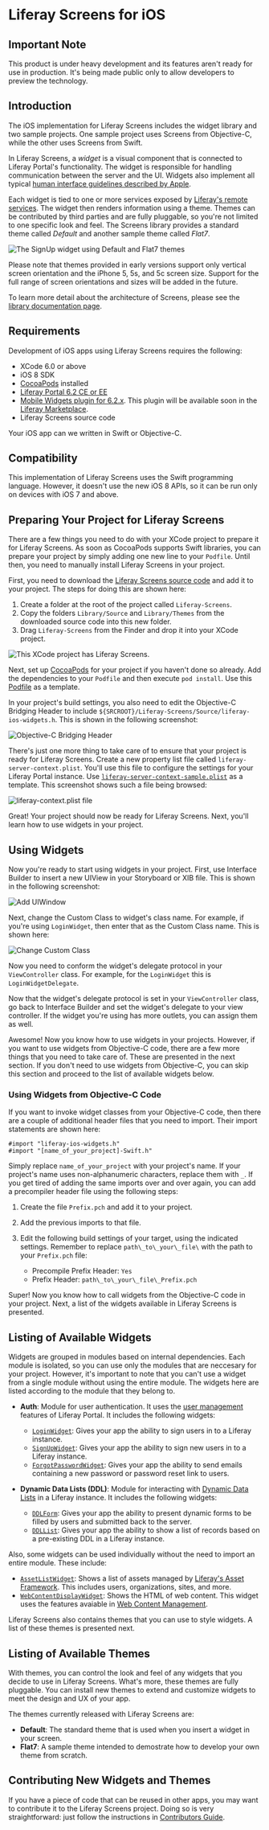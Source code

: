 # Liferay Screens for iOS

## Important Note

This product is under heavy development and its features aren't ready for use in production. It's being made public only to allow developers to preview the technology.

## Introduction

The iOS implementation for Liferay Screens includes the widget library and two sample projects. One sample project uses Screens from Objective-C, while the other uses Screens from Swift.

In Liferay Screens, a *widget* is a visual component that is connected to Liferay Portal's functionality. The widget is responsible for handling communication between the server and the UI. Widgets also implement all typical [human interface guidelines described by Apple](https://developer.apple.com/library/ios/documentation/userexperience/conceptual/mobilehig/).

Each widget is tied to one or more services exposed by [Liferay's remote services](https://www.liferay.com/documentation/liferay-portal/6.2/development/-/ai/accessing-services-remotely-liferay-portal-6-2-dev-guide-05-en).  The widget then renders information using a theme. Themes can be contributed by third parties and are fully pluggable, so you're not limited to one specific look and feel. The Screens library provides a standard theme called *Default*  and another sample theme called *Flat7*.

![The SignUp widget using Default and Flat7 themes](Documentation/Images/signup.png)

Please note that themes provided in early versions support only vertical screen orientation and the iPhone 5, 5s, and 5c screen size. Support for the full range  of screen orientations and sizes will be added in the future.

To learn more detail about the architecture of Screens, please see the [library documentation page](https://github.com/liferay/liferay-screens/tree/master/ios/Library/README.md).

## Requirements

Development of iOS apps using Liferay Screens requires the following: 

  - XCode 6.0 or above
  - iOS 8 SDK
  - [CocoaPods](http://cocoapods.org) installed
  - [Liferay Portal 6.2 CE or EE](http://www.liferay.com/downloads/liferay-portal/available-releases)
  - [Mobile Widgets plugin for 6.2.x](https://github.com/liferay/liferay-plugins/tree/6.2.x/webs/mobile-widgets-web). 
    This plugin will be available soon in the [Liferay Marketplace](https://www.liferay.com/marketplace).
  - Liferay Screens source code

Your iOS app can we written in Swift or Objective-C.

## Compatibility

This implementation of Liferay Screens uses the Swift programming language. However, it doesn't use the new iOS 8 APIs, so it can be run only on devices with iOS 7 and above.

## Preparing Your Project for Liferay Screens

There are a few things you need to do with your XCode project to prepare it for Liferay Screens. As soon as CocoaPods supports Swift libraries, you can prepare your project by simply adding one new line to your `Podfile`. Until then, you need to manually install Liferay Screens in your project.

First, you need to download the [Liferay Screens source code](https://github.com/liferay/liferay-screens/archive/master.zip) and add it to your project. The steps for doing this are shown here:

1. Create a folder at the root of the project called `Liferay-Screens`.
2. Copy the folders `Library/Source` and `Library/Themes` from the downloaded 
   source code into this new folder.
3. Drag `Liferay-Screens` from the Finder and drop it into your XCode project.

![This XCode project has Liferay Screens.](Documentation/Images/project-setup.png)

Next, set up [CocoaPods](http://cocoapods.org) for your project if you haven't done so already. Add the dependencies to your `Podfile` and then execute `pod install`. Use this [Podfile](https://github.com/liferay/liferay-screens/tree/master/ios/Library/Podfile) as a template.    

In your project's build settings, you also need to edit the Objective-C Bridging Header to include `${SRCROOT}/Liferay-Screens/Source/liferay-ios-widgets.h`. This is shown in the following screenshot:

![Objective-C Bridging Header](Documentation/Images/project-header.png)

There's just one more thing to take care of to ensure that your project is ready for Liferay Screens. Create a new property list file called `liferay-server-context.plist`. You'll use this file to configure the settings for your Liferay Portal instance. Use [`liferay-server-context-sample.plist`](https://github.com/liferay/liferay-screens/tree/master/ios/Library/Source/liferay-server-context-sample.plist) as a template. This screenshot shows such a file being browsed:

![liferay-context.plist file](Documentation/Images/liferay-context.png)

Great! Your project should now be ready for Liferay Screens. Next, you'll learn how to use widgets in your project.

## Using Widgets

Now you're ready to start using widgets in your project. First, use Interface Builder to insert a new UIView in your Storyboard or XIB file. This is shown in the following screenshot:

![Add UIWindow](Documentation/Images/add-uiwindow.png "Add UIWindow")

Next, change the Custom Class to widget's class name. For example, if you're using `LoginWidget`, then enter that as the Custom Class name. This is shown here:

![Change Custom Class](Documentation/Images/custom-class.png "Change Custom Class")

Now you need to conform the widget's delegate protocol in your `ViewController` class. For example, for the `LoginWidget` this is `LoginWidgetDelegate`.
<!-- 
Is "conform" supposed to be "confirm" here? Also, do you want to use a 
screenshot or some other code sample following the text? - Nick
-->

Now that the widget's delegate protocol is set in your `ViewController` class, go back to Interface Builder and set the widget's delegate to your view controller. If the widget you're using has more outlets, you can assign them as well.
<!-- 
Screenshot or code sample?
- Nick
-->

Awesome! Now you know how to use widgets in your projects. However, if you want to use widgets from Objective-C code, there are a few more things that you need to take care of. These are presented in the next section. If you don't need to use widgets from Objective-C, you can skip this section and proceed to the list of available widgets below.

### Using Widgets from Objective-C Code

If you want to invoke widget classes from your Objective-C code, then there are a couple of additional header files that you need to import. Their import statements are shown here:

    #import "liferay-ios-widgets.h"
    #import "[name_of_your_project]-Swift.h"
    
Simply replace `name_of_your_project` with your project's name. If your project's name uses non-alphanumeric characters, replace them with `_`. If you get tired of adding the same imports over and over again, you can add a precompiler header file using the following steps:

1. Create the file `Prefix.pch` and add it to your project.
2. Add the previous imports to that file.
3. Edit the following build settings of your target, using the indicated settings. Remember to replace `path\_to\_your\_file\` with the path to your `Prefix.pch` file:

    - Precompile Prefix Header: `Yes`
    - Prefix Header: `path\_to\_your\_file\_Prefix.pch`

Super! Now you know how to call widgets from the Objective-C code in your project. Next, a list of the widgets available in Liferay Screens is presented.
    
## Listing of Available Widgets

Widgets are grouped in modules based on internal dependencies. Each module is isolated, so you can use only the modules that are neccesary for your project. However, it's important to note that you can't use a widget from a single module without using the entire module. The widgets here are listed according to the module that they belong to.

- **Auth**: Module for user authentication. It uses the [user management](https://www.liferay.com/documentation/liferay-portal/6.2/user-guide/-/ai/management-liferay-portal-6-2-user-guide-16-en) features of Liferay Portal. It includes the following widgets:

	- [`LoginWidget`](Documentation/LoginWidget.md): Gives your app the ability to sign users in to a Liferay instance.
	- [`SignUpWidget`](Documentation/SignUpWidget.md): Gives your app the ability to sign new users in to a Liferay instance.
	- [`ForgotPasswordWidget`](Documentation/ForgotPasswordWidget.md): Gives your app the ability to send emails containing a new password or password reset link to users.

- **Dynamic Data Lists (DDL)**: Module for interacting with [Dynamic Data Lists](https://www.liferay.com/documentation/liferay-portal/6.2/user-guide/-/ai/using-web-forms-and-dynamic-data-lists-liferay-portal-6-2-user-guide-10-en) in a Liferay instance. It includes the following widgets:

	- [`DDLForm`](): Gives your app the ability to present dynamic forms to be filled by users and submitted back to the server.
	- [`DDLList`](): Gives your app the ability to show a list of records based on a pre-existing DDL in a Liferay instance.

Also, some widgets can be used individually without the need to import an entire module. These include:

- [`AssetListWidget`](): Shows a list of assets managed by [Liferay's Asset Framework](https://www.liferay.com/documentation/liferay-portal/6.2/development/-/ai/asset-framework-liferay-portal-6-2-dev-guide-06-en). This includes users, organizations, sites, and more.
- [`WebContentDisplayWidget`](): Shows the HTML of web content. This widget uses the features avaiable in [Web Content Management](https://www.liferay.com/documentation/liferay-portal/6.2/user-guide/-/ai/web-content-management-liferay-portal-6-2-user-guide-02-en).

<!--
Don't forget to incldue links to the widgets once that content is ready.
- Nick
-->
Liferay Screens also contains themes that you can use to style widgets. A list of these themes is presented next.
	  
## Listing of Available Themes

With themes, you can control the look and feel of any widgets that you decide to use in Liferay Screens. What's more, these themes are fully pluggable. You can install new themes to extend and customize widgets to meet the design and UX of your app.

The themes currently released with Liferay Screens are:

  - **Default**: The standard theme that is used when you insert a widget in your screen.
  - **Flat7**: A sample theme intended to demostrate how to develop your own theme from scratch.

## Contributing New Widgets and Themes

If you have a piece of code that can be reused in other apps, you may want to contribute it to the Liferay Screens project. Doing so is very straightforward: just follow the instructions in [Contributors Guide](https://github.com/liferay/liferay-screens/tree/master/CONTRIBUTING.md).
<!-- 
Some kind of conclusion or related links/next steps is needed.
- Nick
-->
